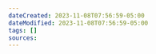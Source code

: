 ```yaml
---
dateCreated: 2023-11-08T07:56:59-05:00
dateModified: 2023-11-08T07:56:59-05:00
tags: []
sources: 
---
```


